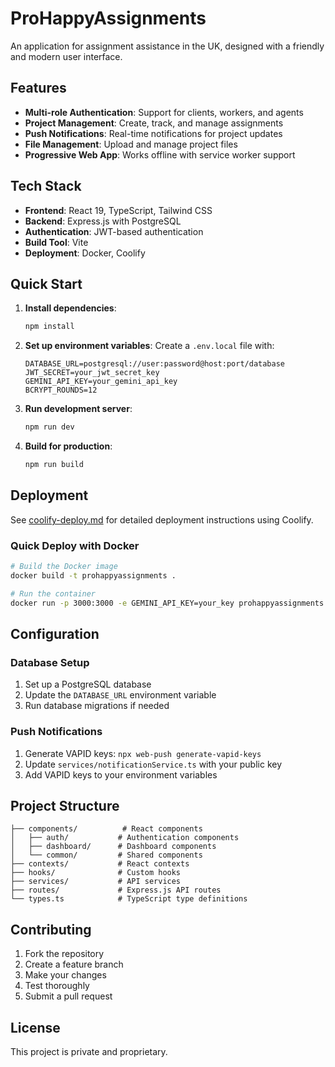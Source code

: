 # ProHappyAssignments

An application for assignment assistance in the UK, designed with a friendly and modern user interface.

## Features

- **Multi-role Authentication**: Support for clients, workers, and agents
- **Project Management**: Create, track, and manage assignments
- **Push Notifications**: Real-time notifications for project updates
- **File Management**: Upload and manage project files
- **Progressive Web App**: Works offline with service worker support

## Tech Stack

- **Frontend**: React 19, TypeScript, Tailwind CSS
- **Backend**: Express.js with PostgreSQL
- **Authentication**: JWT-based authentication
- **Build Tool**: Vite
- **Deployment**: Docker, Coolify

## Quick Start

1. **Install dependencies**:
   ```bash
   npm install
   ```

2. **Set up environment variables**:
   Create a `.env.local` file with:
   ```
   DATABASE_URL=postgresql://user:password@host:port/database
   JWT_SECRET=your_jwt_secret_key
   GEMINI_API_KEY=your_gemini_api_key
   BCRYPT_ROUNDS=12
   ```

3. **Run development server**:
   ```bash
   npm run dev
   ```

4. **Build for production**:
   ```bash
   npm run build
   ```

## Deployment

See [coolify-deploy.md](./coolify-deploy.md) for detailed deployment instructions using Coolify.

### Quick Deploy with Docker

```bash
# Build the Docker image
docker build -t prohappyassignments .

# Run the container
docker run -p 3000:3000 -e GEMINI_API_KEY=your_key prohappyassignments
```

## Configuration

### Database Setup
1. Set up a PostgreSQL database
2. Update the `DATABASE_URL` environment variable
3. Run database migrations if needed

### Push Notifications
1. Generate VAPID keys: `npx web-push generate-vapid-keys`
2. Update `services/notificationService.ts` with your public key
3. Add VAPID keys to your environment variables

## Project Structure

```
├── components/          # React components
│   ├── auth/           # Authentication components
│   ├── dashboard/      # Dashboard components
│   └── common/         # Shared components
├── contexts/           # React contexts
├── hooks/              # Custom hooks
├── services/           # API services
├── routes/             # Express.js API routes
└── types.ts            # TypeScript type definitions
```

## Contributing

1. Fork the repository
2. Create a feature branch
3. Make your changes
4. Test thoroughly
5. Submit a pull request

## License

This project is private and proprietary.
